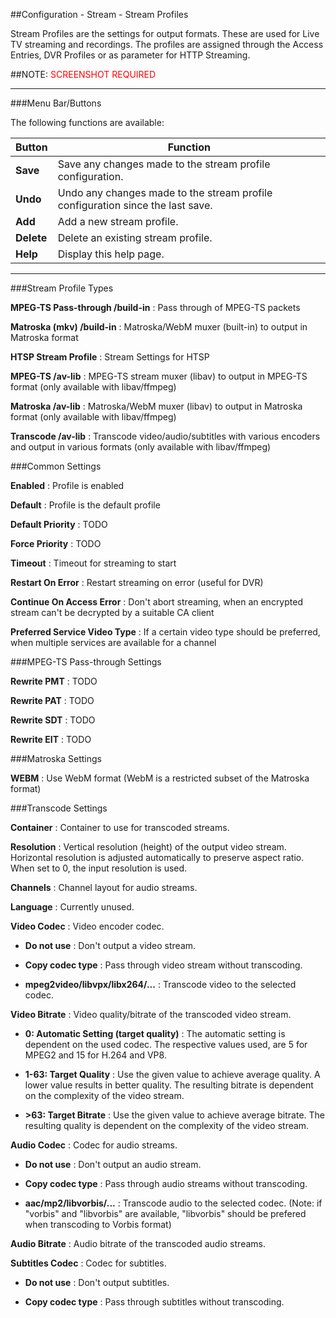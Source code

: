 ##Configuration - Stream - Stream Profiles

Stream Profiles are the settings for output formats. These are used for Live TV
streaming and recordings. The profiles are assigned through the Access Entries,
DVR Profiles or as parameter for HTTP Streaming.

##NOTE: <font color=red>SCREENSHOT REQUIRED</font>

---

###Menu Bar/Buttons

The following functions are available:

Button     | Function
-----------|---------
**Save**   | Save any changes made to the stream profile configuration.
**Undo**   | Undo any changes made to the stream profile configuration since the last save.
**Add**    | Add a new stream profile.
**Delete** | Delete an existing stream profile. 
**Help**   | Display this help page.

---

###Stream Profile Types

**MPEG-TS Pass-through /build-in**
: Pass through of MPEG-TS packets

**Matroska (mkv) /build-in**
: Matroska/WebM muxer (built-in) to output in Matroska format

**HTSP Stream Profile**
: Stream Settings for HTSP

**MPEG-TS /av-lib**
: MPEG-TS stream muxer (libav) to output in MPEG-TS format (only available with libav/ffmpeg)

**Matroska /av-lib**
: Matroska/WebM muxer (libav) to output in Matroska format (only available with libav/ffmpeg)

**Transcode /av-lib**
: Transcode video/audio/subtitles with various encoders and output in various formats (only available with libav/ffmpeg)

###Common Settings

**Enabled**
: Profile is enabled

**Default**
: Profile is the default profile

**Default Priority**
: TODO

**Force Priority**
: TODO

**Timeout**
: Timeout for streaming to start

**Restart On Error**
: Restart streaming on error (useful for DVR)

**Continue On Access Error**
: Don't abort streaming, when an encrypted stream can't be decrypted by a suitable CA client

**Preferred Service Video Type**
: If a certain video type should be preferred, when multiple services are available for a channel

###MPEG-TS Pass-through Settings

**Rewrite PMT**
: TODO

**Rewrite PAT**
: TODO

**Rewrite SDT**
: TODO

**Rewrite EIT**
: TODO

###Matroska Settings

**WEBM**
: Use WebM format (WebM is a restricted subset of the Matroska format)

###Transcode Settings

**Container**
: Container to use for transcoded streams.

**Resolution**
: Vertical resolution (height) of the output video stream. Horizontal resolution
  is adjusted automatically to preserve aspect ratio. When set to 0, the input
  resolution is used.

**Channels**
: Channel layout for audio streams.

**Language**
: Currently unused.

**Video Codec**
: Video encoder codec.

* **Do not use**
: Don't output a video stream.

* **Copy codec type**
: Pass through video stream without transcoding.

* **mpeg2video/libvpx/libx264/...**
: Transcode video to the selected codec.

**Video Bitrate**
: Video quality/bitrate of the transcoded video stream.

* **0: Automatic Setting (target quality)**
: The automatic setting is dependent on the used codec. The respective
  values used, are 5 for MPEG2 and 15 for H.264 and VP8.

* **1-63: Target Quality**
: Use the given value to achieve average quality. A lower value results
  in better quality. The resulting bitrate is dependent on the complexity
  of the video stream.

* **>63: Target Bitrate**
: Use the given value to achieve average bitrate. The resulting quality
  is dependent on the complexity of the video stream.

**Audio Codec**
: Codec for audio streams.

* **Do not use**
: Don't output an audio stream.

* **Copy codec type**
: Pass through audio streams without transcoding.

* **aac/mp2/libvorbis/...**
: Transcode audio to the selected codec. (Note: if "vorbis" and "libvorbis" are 
  available, "libvorbis" should be prefered when transcoding to Vorbis format)

**Audio Bitrate**
: Audio bitrate of the transcoded audio streams.

**Subtitles Codec**
: Codec for subtitles.

* **Do not use**
: Don't output subtitles.

* **Copy codec type**
: Pass through subtitles without transcoding.
